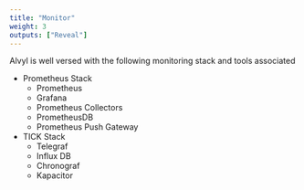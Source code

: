 ```yaml
---
title: "Monitor"
weight: 3
outputs: ["Reveal"]
---
```


Alvyl is well versed with the following monitoring stack and tools associated

- Prometheus Stack
    - Prometheus
    - Grafana
    - Prometheus Collectors
    - PrometheusDB
    - Prometheus Push Gateway
- TICK Stack
    - Telegraf
    - Influx DB
    - Chronograf
    - Kapacitor